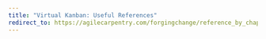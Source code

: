 ```yaml
---
title: "Virtual Kanban: Useful References"
redirect_to: https://agilecarpentry.com/forgingchange/reference_by_chapter/VirtualKanban/
---
```

